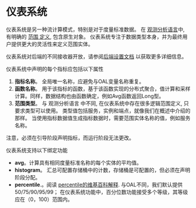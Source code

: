 # 仪表系统
仪表系统是另一种流计算模式，特别是对于度量标准数据。 在 [观测分析语言](oal.md)中, 有明确的 
[范围 定义](scope-definitions.md), 包含原生对象。 仪表系统专注于数据类型本身，并为最终用户提供更大的灵活性来定义范围实体。

仪表系统对后端的不同接收器开放，请参阅[后端设置文档](../setup/backend/backend-setup.md) 以获取更多详细信息。

仪表系统中声明的每个指标应包括以下属性
1. **指标名称**。 全局唯一名称，应避免与OAL变量名称重复。
1. **函数名称**。 用于该指标的函数，基于该函数实现的分布式聚合，值计算和采样计算。同样，数据结构也由函数确定，例如Avg函数返回Long型。
1. **范围类型**。 与 观测分析语言 中不同, 在仪表系统中存在很多逻辑范围定义, 只要求类型可以使用。
类型值包括服务，实例和端点，就像我们在概述中介绍的那样。
当使用指标数据值生成指标数据时，需要范围实体名称的值，例如服务名称。

注意，必须在引导阶段声明指标，而运行阶段无法更改。

仪表系统支持以下绑定功能
- **avg**。计算具有相同度量标准名称的每个实体的平均值。
- **histogram**。 汇总可配置存储桶中的计数，存储桶是可配置的，但必须在声明阶段分配。
- **percentile**.。阅读 [percentile的维基百科解释](https://en.wikipedia.org/wiki/Percentile). 与OAL不同，我们默认提供50/75/90/95/99；
在仪表系统功能中，百分位数功能接受多个等级，其等级应在（0，100）范围内。
